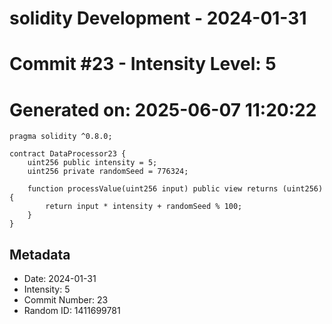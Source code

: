﻿# solidity Development - 2024-01-31
# Commit #23 - Intensity Level: 5
# Generated on: 2025-06-07 11:20:22
```solidity
pragma solidity ^0.8.0;

contract DataProcessor23 {
    uint256 public intensity = 5;
    uint256 private randomSeed = 776324;

    function processValue(uint256 input) public view returns (uint256) {
        return input * intensity + randomSeed % 100;
    }
}
```
## Metadata
- Date: 2024-01-31
- Intensity: 5
- Commit Number: 23
- Random ID: 1411699781
